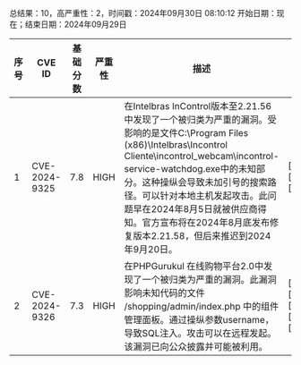 总结果：10，高严重性：2，时间戳：2024年09月30日 08:10:12
开始日期：现在；结束日期：2024年09月29日

| 序号 | CVE ID | 基础分数 | 严重性 | 描述 | 参考资料 |
|-----|--------|------------|----------|-------------|------------|
| 1 | CVE-2024-9325 | 7.8  | HIGH | 在Intelbras InControl版本至2.21.56中发现了一个被归类为严重的漏洞。受影响的是文件C:\Program Files (x86)\Intelbras\Incontrol Cliente\incontrol_webcam\incontrol-service-watchdog.exe中的未知部分。这种操纵会导致未加引号的搜索路径。可以针对本地主机发起攻击。此问题早在2024年8月5日就被供应商得知。官方宣布将在2024年8月底发布修复版本2.21.58，但后来推迟到2024年9月20日。 | [1]https://vuldb.com/?ctiid.278829<br>[2]https://vuldb.com/?id.278829<br>[3]https://vuldb.com/?submit.385397 |
| 2 | CVE-2024-9326 | 7.3  | HIGH | 在PHPGurukul 在线购物平台2.0中发现了一个被归类为严重的漏洞。此漏洞影响未知代码的文件 /shopping/admin/index.php 中的组件管理面板。通过操纵参数username，导致SQL注入。攻击可以在远程发起。该漏洞已向公众披露并可能被利用。 | [1]https://hackmd.io/@SeaWind/ryBv7CGCR<br>[2]https://phpgurukul.com/<br>[3]https://vuldb.com/?ctiid.278830<br>[4]https://vuldb.com/?id.278830<br>[5]https://vuldb.com/?submit.414058 |